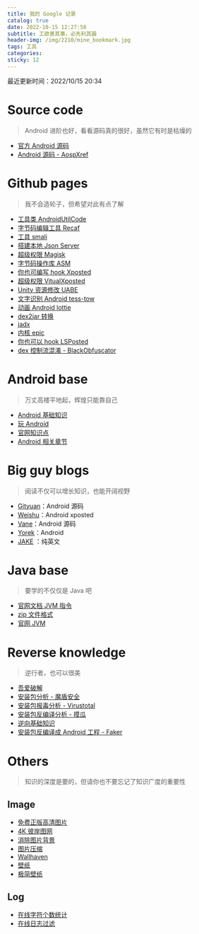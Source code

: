 ```yaml
---
title: 我的 Google 记录
catalog: true
date: 2022-10-15 12:27:58
subtitle: 工欲善其事，必先利其器
header-img: /img/2210/mine_bookmark.jpg
tags: 工具
categories:
sticky: 12
---
```


最近更新时间：2022/10/15  20:34


# Source code
> Android 进阶也好，看看源码真的很好，虽然它有时是枯燥的

- [官方 Android 源码](https://android.googlesource.com/platform/)
- [Android 源码 - AospXref ](http://aospxref.com)


# Github pages 
> 我不会造轮子，但希望对此有点了解

- [工具类 AndroidUtilCode](https://github.com/Blankj/AndroidUtilCode/blob/master/lib/utilcode/README-CN.md)
- [字节码编辑工具 Recaf](https://github.com/Col-E/Recaf)
- [工具 smali](https://github.com/JesusFreke/smali)
- [搭建本地 Json Server](https://github.com/typicode/json-server)
- [超级权限 Magisk](https://github.com/topjohnwu/Magisk)
- [字节码操作库 ASM](https://gitlab.ow2.org/asm/asm)
- [你也可编写 hook Xposted](https://github.com/asLody/SandHook)
- [超级权限 VitualXposted](https://github.com/android-hacker/VirtualXposed)
- [Unity 资源修改 UABE](https://github.com/SeriousCache/UABE)
- [文字识别 Android tess-tow](https://github.com/rmtheis/tess-two)
- [动画 Android lottie](https://lottiefiles.com/search?q=file%20conversion&category=animations&type=free)
- [dex2jar 转换](https://github.com/pxb1988/dex2jar)
- [jadx](https://github.com/skylot/jadx)
- [内核 epic](https://github.com/tiann/epic/blob/master/README_cn.md)
- [你也可以 hook LSPosted](https://github.com/LSPosed/LSPosed)
- [dex 控制流混淆 - BlackObfuscator](https://github.com/Familyye/BlackObfuscator)


# Android base
> 万丈高楼平地起，辉煌只能靠自己

- [Android 基础知识](https://github.com/jeanboydev/Android-ReadTheFuckingSourceCode)
- [玩 Android](https://www.wanandroid.com)
- [官网知识点](https://developer.android.com/training/system-ui/immersive?hl=zh-cn)
- [Android 相关章节](https://github.com/AndroidAdvanceWithGeektime)


# Big guy blogs
> 阅读不仅可以增长知识，也能开阔视野

- [Gityuan](http://gityuan.com)：Android 源码
- [Weishu](https://weishu.me)：Android xposted
- [Vane](http://vanelst.site)：Android 源码
- [Yorek](https://blog.yorek.xyz)：Android
- [JAKE](https://jakewharton.com/blog/) ：纯英文

# Java base
> 要学的不仅仅是 Java 吧

- [官网文档 JVM 指令](https://docs.oracle.com/javase/specs/jvms/se16/html/jvms-2.html)
- [zip 文件格式](https://thismj.cn/2019/02/14/qian-xi-zip-ge-shi/)
- [官网 JVM](https://docs.oracle.com/javase/specs/jvms/se11/html/index.html)


# Reverse knowledge
> 逆行者，也可以很美

- [吾爱破解](https://www.52pojie.cn)
- [安装包分析 - 魔盾安全](https://www.maldun.com)
- [安装包报毒分析 - Virustotal](https://www.virustotal.com/gui/home/upload)
- [安装包反编译分析 - 摸瓜](https://mogua.co)
- [逆向基础知识](https://github.com/crifan/android_app_security_crack)
- [安装包反编译成 Android 工程 - Faker](https://github.com/Efaker/FakerAndroid)


# Others
> 知识的深度是要的，但请你也不要忘记了知识广度的重要性

## Image
- [免费正版高清图片](https://pixabay.com/zh/)
- [4K 彼岸图网](http://pic.netbian.com)
- [消除图片背景](https://www.remove.bg/zh/upload)
- [图片压缩](http://www.yalijuda.com)
- [Wallhaven](https://wallhaven.cc)
- [壁纸](https://www.syt5.com/bizhi/)
- [极简壁纸](https://bz.zzzmh.cn/index)

## Log
- [在线字符个数统计](https://www.eteste.com)
- [在线日志过滤](https://tilipa.zlsam.com/#/tool?id=199&name=日志分析工具)
